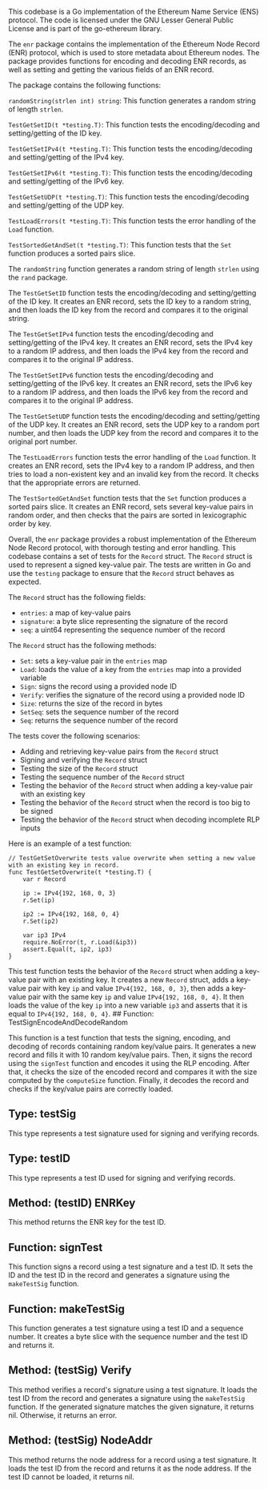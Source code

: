 This codebase is a Go implementation of the Ethereum Name Service (ENS) protocol. The code is licensed under the GNU Lesser General Public License and is part of the go-ethereum library.

The `enr` package contains the implementation of the Ethereum Node Record (ENR) protocol, which is used to store metadata about Ethereum nodes. The package provides functions for encoding and decoding ENR records, as well as setting and getting the various fields of an ENR record.

The package contains the following functions:

`randomString(strlen int) string`: This function generates a random string of length `strlen`.

`TestGetSetID(t *testing.T)`: This function tests the encoding/decoding and setting/getting of the ID key.

`TestGetSetIPv4(t *testing.T)`: This function tests the encoding/decoding and setting/getting of the IPv4 key.

`TestGetSetIPv6(t *testing.T)`: This function tests the encoding/decoding and setting/getting of the IPv6 key.

`TestGetSetUDP(t *testing.T)`: This function tests the encoding/decoding and setting/getting of the UDP key.

`TestLoadErrors(t *testing.T)`: This function tests the error handling of the `Load` function.

`TestSortedGetAndSet(t *testing.T)`: This function tests that the `Set` function produces a sorted pairs slice.

The `randomString` function generates a random string of length `strlen` using the `rand` package.

The `TestGetSetID` function tests the encoding/decoding and setting/getting of the ID key. It creates an ENR record, sets the ID key to a random string, and then loads the ID key from the record and compares it to the original string.

The `TestGetSetIPv4` function tests the encoding/decoding and setting/getting of the IPv4 key. It creates an ENR record, sets the IPv4 key to a random IP address, and then loads the IPv4 key from the record and compares it to the original IP address.

The `TestGetSetIPv6` function tests the encoding/decoding and setting/getting of the IPv6 key. It creates an ENR record, sets the IPv6 key to a random IP address, and then loads the IPv6 key from the record and compares it to the original IP address.

The `TestGetSetUDP` function tests the encoding/decoding and setting/getting of the UDP key. It creates an ENR record, sets the UDP key to a random port number, and then loads the UDP key from the record and compares it to the original port number.

The `TestLoadErrors` function tests the error handling of the `Load` function. It creates an ENR record, sets the IPv4 key to a random IP address, and then tries to load a non-existent key and an invalid key from the record. It checks that the appropriate errors are returned.

The `TestSortedGetAndSet` function tests that the `Set` function produces a sorted pairs slice. It creates an ENR record, sets several key-value pairs in random order, and then checks that the pairs are sorted in lexicographic order by key.

Overall, the `enr` package provides a robust implementation of the Ethereum Node Record protocol, with thorough testing and error handling. This codebase contains a set of tests for the `Record` struct. The `Record` struct is used to represent a signed key-value pair. The tests are written in Go and use the `testing` package to ensure that the `Record` struct behaves as expected.

The `Record` struct has the following fields:
- `entries`: a map of key-value pairs
- `signature`: a byte slice representing the signature of the record
- `seq`: a uint64 representing the sequence number of the record

The `Record` struct has the following methods:
- `Set`: sets a key-value pair in the `entries` map
- `Load`: loads the value of a key from the `entries` map into a provided variable
- `Sign`: signs the record using a provided node ID
- `Verify`: verifies the signature of the record using a provided node ID
- `Size`: returns the size of the record in bytes
- `SetSeq`: sets the sequence number of the record
- `Seq`: returns the sequence number of the record

The tests cover the following scenarios:
- Adding and retrieving key-value pairs from the `Record` struct
- Signing and verifying the `Record` struct
- Testing the size of the `Record` struct
- Testing the sequence number of the `Record` struct
- Testing the behavior of the `Record` struct when adding a key-value pair with an existing key
- Testing the behavior of the `Record` struct when the record is too big to be signed
- Testing the behavior of the `Record` struct when decoding incomplete RLP inputs

Here is an example of a test function:
```
// TestGetSetOverwrite tests value overwrite when setting a new value with an existing key in record.
func TestGetSetOverwrite(t *testing.T) {
	var r Record

	ip := IPv4{192, 168, 0, 3}
	r.Set(ip)

	ip2 := IPv4{192, 168, 0, 4}
	r.Set(ip2)

	var ip3 IPv4
	require.NoError(t, r.Load(&ip3))
	assert.Equal(t, ip2, ip3)
}
```
This test function tests the behavior of the `Record` struct when adding a key-value pair with an existing key. It creates a new `Record` struct, adds a key-value pair with key `ip` and value `IPv4{192, 168, 0, 3}`, then adds a key-value pair with the same key `ip` and value `IPv4{192, 168, 0, 4}`. It then loads the value of the key `ip` into a new variable `ip3` and asserts that it is equal to `IPv4{192, 168, 0, 4}`. ## Function: TestSignEncodeAndDecodeRandom

This function is a test function that tests the signing, encoding, and decoding of records containing random key/value pairs. It generates a new record and fills it with 10 random key/value pairs. Then, it signs the record using the `signTest` function and encodes it using the RLP encoding. After that, it checks the size of the encoded record and compares it with the size computed by the `computeSize` function. Finally, it decodes the record and checks if the key/value pairs are correctly loaded.

## Type: testSig

This type represents a test signature used for signing and verifying records.

## Type: testID

This type represents a test ID used for signing and verifying records.

## Method: (testID) ENRKey

This method returns the ENR key for the test ID.

## Function: signTest

This function signs a record using a test signature and a test ID. It sets the ID and the test ID in the record and generates a signature using the `makeTestSig` function.

## Function: makeTestSig

This function generates a test signature using a test ID and a sequence number. It creates a byte slice with the sequence number and the test ID and returns it.

## Method: (testSig) Verify

This method verifies a record's signature using a test signature. It loads the test ID from the record and generates a signature using the `makeTestSig` function. If the generated signature matches the given signature, it returns nil. Otherwise, it returns an error.

## Method: (testSig) NodeAddr

This method returns the node address for a record using a test signature. It loads the test ID from the record and returns it as the node address. If the test ID cannot be loaded, it returns nil.